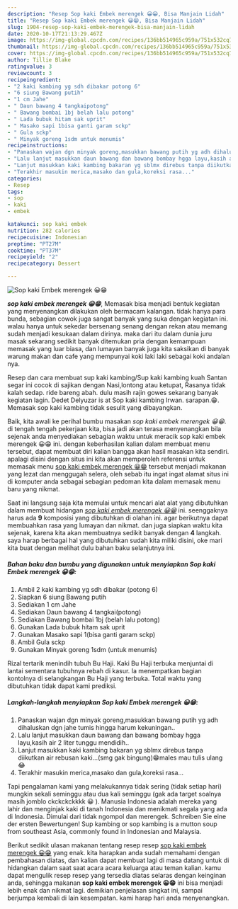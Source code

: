 ```yaml
---
description: "Resep Sop kaki Embek merengek 😀😁, Bisa Manjain Lidah"
title: "Resep Sop kaki Embek merengek 😀😁, Bisa Manjain Lidah"
slug: 1904-resep-sop-kaki-embek-merengek-bisa-manjain-lidah
date: 2020-10-17T21:13:29.467Z
image: https://img-global.cpcdn.com/recipes/136bb514965c959a/751x532cq70/sop-kaki-embek-merengek-😀😁-foto-resep-utama.jpg
thumbnail: https://img-global.cpcdn.com/recipes/136bb514965c959a/751x532cq70/sop-kaki-embek-merengek-😀😁-foto-resep-utama.jpg
cover: https://img-global.cpcdn.com/recipes/136bb514965c959a/751x532cq70/sop-kaki-embek-merengek-😀😁-foto-resep-utama.jpg
author: Tillie Blake
ratingvalue: 3
reviewcount: 3
recipeingredient:
- "2 kaki kambing yg sdh dibakar potong 6"
- "6 siung Bawang putih"
- "1 cm Jahe"
- " Daun bawang 4 tangkaipotong"
- " Bawang bombai 1bj belah lalu potong"
- " Lada bubuk hitam sak uprit"
- " Masako sapi 1bisa ganti garam sckp"
- " Gula sckp"
- " Minyak goreng 1sdm untuk menumis"
recipeinstructions:
- "Panaskan wajan dgn minyak goreng,masukkan bawang putih yg adh dihaluskan dgn jahe tumis hingga harum kekuningan.."
- "Lalu lanjut masukkan daun bawang dan bawang bombay hgga layu,kasih air 2 liter tunggu mendidih.."
- "Lanjut masukkan kaki kambing bakaran yg sblmx direbus tanpa diikutkan air rebusan kaki...(smg gak bingung)😁males mau tulis ulang 😂"
- "Terakhir masukin merica,masako dan gula,koreksi rasa..."
categories:
- Resep
tags:
- sop
- kaki
- embek

katakunci: sop kaki embek 
nutrition: 282 calories
recipecuisine: Indonesian
preptime: "PT27M"
cooktime: "PT37M"
recipeyield: "2"
recipecategory: Dessert

---
```



![Sop kaki Embek merengek 😀😁](https://img-global.cpcdn.com/recipes/136bb514965c959a/751x532cq70/sop-kaki-embek-merengek-😀😁-foto-resep-utama.jpg)

<b><i>sop kaki embek merengek 😀😁</i></b>, Memasak bisa menjadi bentuk kegiatan yang menyenangkan dilakukan oleh bermacam kalangan. tidak hanya para bunda, sebagian cowok juga sangat banyak yang suka dengan kegiatan ini. walau hanya untuk sekedar bersenang senang dengan rekan atau memang sudah menjadi kesukaan dalam dirinya. maka dari itu dalam dunia juru masak sekarang sedikit banyak ditemukan pria dengan kemampuan memasak yang luar biasa, dan lumayan banyak juga kita saksikan di banyak warung makan dan cafe yang mempunyai koki laki laki sebagai koki andalan nya.

Resep dan cara membuat sup kaki kambing/Sup kaki kambing kuah Santan segar ini cocok di sajikan dengan Nasi,lontong atau ketupat, Rasanya tidak kalah sedap. ride bareng abah. dulu masih rajin gowes sekarang banyak kegiatan lagin. Dedet Delyuzar is at Sop kaki kambing Irwan. sarapan.😁. Memasak sop kaki kambing tidak sesulit yang dibayangkan.

Baik, kita awali ke perihal bumbu masakan <i>sop kaki embek merengek 😀😁</i>. di tengah tengah pekerjaan kita, bisa jadi akan terasa menyenangkan bila sejenak anda menyediakan sebagian waktu untuk meracik sop kaki embek merengek 😀😁 ini. dengan keberhasilan kalian dalam membuat menu tersebut, dapat membuat diri kalian bangga akan hasil masakan kita sendiri. apalagi disini dengan situs ini kita akan memperoleh referensi untuk memasak menu <u>sop kaki embek merengek 😀😁</u> tersebut menjadi makanan yang lezat dan menggugah selera, oleh sebab itu ingat ingat alamat situs ini di komputer anda sebagai sebagian pedoman kita dalam memasak menu baru yang nikmat.


Saat ini langsung saja kita memulai untuk mencari alat alat yang dibutuhkan dalam membuat hidangan <u><i>sop kaki embek merengek 😀😁</i></u> ini. seenggaknya harus ada <b>9</b> komposisi yang dibutuhkan di olahan ini. agar berikutnya dapat membuahkan rasa yang lumayan dan nikmat. dan juga siapkan waktu kita sejenak, karena kita akan membuatnya sedikit banyak dengan <b>4</b> langkah. saya harap berbagai hal yang dibutuhkan sudah kita miliki disini, oke mari kita buat dengan melihat dulu bahan baku selanjutnya ini.

<!--inarticleads1-->

##### Bahan baku dan bumbu yang digunakan untuk menyiapkan Sop kaki Embek merengek 😀😁:

1. Ambil 2 kaki kambing yg sdh dibakar (potong 6)
1. Siapkan 6 siung Bawang putih
1. Sediakan 1 cm Jahe
1. Sediakan  Daun bawang 4 tangkai(potong)
1. Sediakan  Bawang bombai 1bj (belah lalu potong)
1. Gunakan  Lada bubuk hitam sak uprit
1. Gunakan  Masako sapi 1(bisa ganti garam sckp)
1. Ambil  Gula sckp
1. Gunakan  Minyak goreng 1sdm (untuk menumis)


Rizal tertarik menindih tubuh Bu Haji. Kaki Bu Haji terbuka menjuntai di lantai sementara tubuhnya rebah di kasur. Ia menempatkan bagian kontolnya di selangkangan Bu Haji yang terbuka. Total waktu yang dibutuhkan tidak dapat kami prediksi. 

<!--inarticleads2-->

##### Langkah-langkah menyiapkan Sop kaki Embek merengek 😀😁:

1. Panaskan wajan dgn minyak goreng,masukkan bawang putih yg adh dihaluskan dgn jahe tumis hingga harum kekuningan..
1. Lalu lanjut masukkan daun bawang dan bawang bombay hgga layu,kasih air 2 liter tunggu mendidih..
1. Lanjut masukkan kaki kambing bakaran yg sblmx direbus tanpa diikutkan air rebusan kaki...(smg gak bingung)😁males mau tulis ulang 😂
1. Terakhir masukin merica,masako dan gula,koreksi rasa...


Tapi pengalaman kami yang melakukannya tidak sering (tidak setiap hari) mungkin sekali seminggu atau dua kali seminggu (gak ada target soalnya masih jomblo ckckckckkkk 😀 ). Manusia Indonesia adalah mereka yang lahir dan menginjak kaki di tanah Indonesia dan menikmati segala yang ada di Indonesia. Dimulai dari tidak ngompol dan merengek. Schreiben Sie eine der ersten Bewertungen! Sup kambing or sop kambing is a mutton soup from southeast Asia, commonly found in Indonesian and Malaysia. 

Berikut sedikit ulasan makanan tentang resep resep <u>sop kaki embek merengek 😀😁</u> yang enak. kita harapkan anda sudah memahami dengan pembahasan diatas, dan kalian dapat membuat lagi di masa datang untuk di hidangkan dalam saat saat acara acara keluarga atau teman kalian. kamu dapat mengulik resep resep yang tersedia diatas selaras dengan keinginan anda, sehingga makanan <b>sop kaki embek merengek 😀😁</b> ini bisa menjadi lebih enak dan nikmat lagi. demikian penjelasan singkat ini, sampai berjumpa kembali di lain kesempatan. kami harap hari anda menyenangkan.
